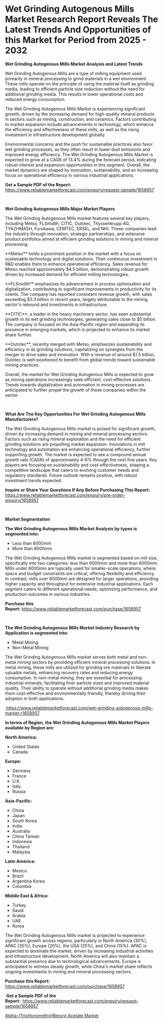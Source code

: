 <p><h1>Wet Grinding Autogenous Mills Market Research Report Reveals The Latest Trends And Opportunities of this Market for Period from 2025 - 2032</h1></p><p><strong>Wet Grinding Autogenous Mills Market Analysis and Latest Trends</strong></p>
<p><p>Wet Grinding Autogenous Mills are a type of milling equipment used primarily in mineral processing to grind materials in a wet environment. These mills operate on the principle of using the material itself as grinding media, leading to efficient particle size reduction without the need for additional grinding media. This results in lower operational costs and reduced energy consumption.</p><p>The Wet Grinding Autogenous Mills Market is experiencing significant growth, driven by the increasing demand for high-quality mineral products in sectors such as mining, construction, and ceramics. Factors contributing to market expansion include advancements in technology, which enhance the efficiency and effectiveness of these mills, as well as the rising investment in infrastructure development globally. </p><p>Environmental concerns and the push for sustainable practices also favor wet grinding processes, as they often result in lower dust emissions and improved energy efficiency. The Wet Grinding Autogenous Mills Market is expected to grow at a CAGR of 13.4% during the forecast period, indicating robust interest and expansion opportunities in this segment. Overall, the market dynamics are shaped by innovation, sustainability, and an increasing focus on operational efficiency in various industrial applications.</p></p>
<p><strong>Get a Sample PDF of the Report:&nbsp;</strong> <a href="https://www.reliablemarketforecast.com/enquiry/request-sample/1658957?utm_campaign=3123&utm_medium=2&utm_source=Github&utm_content=ia&utm_term=23032025&utm_id=wet-grinding-autogenous-mills">https://www.reliablemarketforecast.com/enquiry/request-sample/1658957</a></p>
<p>&nbsp;</p>
<p><strong>Wet Grinding Autogenous Mills Major Market Players</strong></p>
<p><p>The Wet Grinding Autogenous Mills market features several key players, including Metso, FLSmidth, CITIC, Outotec, Thyssenkrupp AG, TYAZHMASH, Furukawa, CEMTEC, ERSEL, and NHI. These companies lead the industry through innovation, strategic partnerships, and extensive product portfolios aimed at efficient grinding solutions in mining and mineral processing.</p><p>**Metso** holds a prominent position in the market with a focus on sustainable technology and digital solutions. Their continuous investment in R&D enables them to enhance operational efficiency. Sales revenue for Metso reached approximately $4.5 billion, demonstrating robust growth driven by increased demand for efficient milling technologies.</p><p>**FLSmidth** emphasizes its advancement in process optimization and digitalization, contributing to significant improvements in productivity for its clients. The company has reported consistent revenue growth, with sales exceeding $3.3 billion in recent years, largely attributable to the mining sector's rebound and investments in infrastructure.</p><p>**CITIC**, a leader in the heavy machinery sector, has seen substantial growth in its wet grinding technologies, generating sales close to $5 billion. The company is focused on the Asia-Pacific region and expanding its presence in emerging markets, which is projected to enhance its market share further.</p><p>**Outotec**, recently merged with Metso, emphasizes sustainability and efficiency in its grinding solutions, capitalizing on synergies from the merger to drive sales and innovation. With a revenue of around $1.5 billion, Outotec is well-positioned to benefit from global trends toward sustainable mining practices.</p><p>Overall, the market for Wet Grinding Autogenous Mills is expected to grow as mining operations increasingly seek efficient, cost-effective solutions. Trends towards digitalization and automation in mining processes are anticipated to further propel the growth of these companies within the sector.</p></p>
<p>&nbsp;</p>
<p><strong>What Are The Key Opportunities For Wet Grinding Autogenous Mills Manufacturers?</strong></p>
<p><p>The Wet Grinding Autogenous Mills market is poised for significant growth, driven by increasing demand in mining and mineral processing sectors. Factors such as rising mineral exploration and the need for efficient grinding solutions are propelling market expansion. Innovations in mill technology and automation are enhancing operational efficiency, further supporting growth. The market is expected to see a compound annual growth rate (CAGR) of approximately 4-6% through the next five years. Key players are focusing on sustainability and cost-effectiveness, shaping a competitive landscape that caters to evolving customer needs and regulatory standards. Future outlook remains positive, with robust investment trends expected.</p></p>
<p><strong>Inquire or Share Your Questions If Any Before Purchasing This Report:</strong> <a href="https://www.reliablemarketforecast.com/enquiry/pre-order-enquiry/1658957?utm_campaign=3123&utm_medium=2&utm_source=Github&utm_content=ia&utm_term=23032025&utm_id=wet-grinding-autogenous-mills">https://www.reliablemarketforecast.com/enquiry/pre-order-enquiry/1658957</a></p>
<p>&nbsp;</p>
<p><strong>Market Segmentation</strong></p>
<p><strong>The Wet Grinding Autogenous Mills Market Analysis by types is segmented into:</strong></p>
<p><ul><li>Less than 6000mm</li><li>More than 6000mm</li></ul></p>
<p><p>The Wet Grinding Autogenous Mills market is segmented based on mill size, specifically into two categories: less than 6000mm and more than 6000mm. Mills under 6000mm are typically used for smaller-scale operations, where space and budget constraints are critical, offering flexibility and efficiency. In contrast, mills over 6000mm are designed for larger operations, providing higher capacity and throughput for extensive industrial applications. Each segment caters to different operational needs, optimizing performance, and production outcomes in various industries.</p></p>
<p><strong>Purchase this Report:&nbsp;</strong><a href="https://www.reliablemarketforecast.com/purchase/1658957?utm_campaign=3123&utm_medium=2&utm_source=Github&utm_content=ia&utm_term=23032025&utm_id=wet-grinding-autogenous-mills">https://www.reliablemarketforecast.com/purchase/1658957</a></p>
<p>&nbsp;</p>
<p><strong>The Wet Grinding Autogenous Mills Market Industry Research by Application is segmented into:</strong></p>
<p><ul><li>Metal Mining</li><li>Non-Metal Mining</li></ul></p>
<p><p>The Wet Grinding Autogenous Mills market serves both metal and non-metal mining sectors by providing efficient mineral processing solutions. In metal mining, these mills are utilized for grinding ore materials to liberate valuable metals, enhancing recovery rates and reducing energy consumption. In non-metal mining, they are essential for processing industrial minerals, facilitating finer particle sizes and improved material quality. Their ability to operate without additional grinding media makes them cost-effective and environmentally friendly, thereby driving their adoption in both applications.</p></p>
<p><a href="https://www.reliablemarketforecast.com/wet-grinding-autogenous-mills-market-r1658957?utm_campaign=3123&utm_medium=2&utm_source=Github&utm_content=ia&utm_term=23032025&utm_id=wet-grinding-autogenous-mills">&nbsp;https://www.reliablemarketforecast.com/wet-grinding-autogenous-mills-market-r1658957</a></p>
<p><strong>In terms of Region, the Wet Grinding Autogenous Mills Market Players available by Region are:</strong></p>
<p>
    <p> <strong> North America: </strong>
        <ul>
            <li>United States</li>
            <li>Canada</li>
        </ul>
        </p> 
    <p> <strong> Europe: </strong>
        <ul>
            <li>Germany</li>
            <li>France</li>
            <li>U.K.</li>
            <li>Italy</li>
            <li>Russia</li>
        </ul>
        </p> 
    <p> <strong> Asia-Pacific: </strong>
        <ul>
            <li>China</li>
            <li>Japan</li>
            <li>South Korea</li>
            <li>India</li>
            <li>Australia</li>
            <li>China Taiwan</li>
            <li>Indonesia</li>
            <li>Thailand</li>
            <li>Malaysia</li>
        </ul>
        </p> 
    <p> <strong> Latin America: </strong>
        <ul>
            <li>Mexico</li>
            <li>Brazil</li>
            <li>Argentina Korea</li>
            <li>Colombia</li>
        </ul>
        </p> 
    <p> <strong> Middle East & Africa: </strong>
        <ul>
            <li>Turkey</li>
            <li>Saudi</li>
            <li>Arabia</li>
            <li>UAE</li>
            <li>Korea</li>
        </ul>
    </p>
    </p>
<p><p>The Wet Grinding Autogenous Mills market is projected to experience significant growth across regions, particularly in North America (30%), APAC (35%), Europe (20%), the USA (25%), and China (15%). APAC is expected to dominate the market, driven by increasing industrial activities and infrastructure development. North America will also maintain a substantial presence due to technological advancements. Europe is anticipated to witness steady growth, while China's market share reflects ongoing investments in mining and mineral processing sectors.</p></p>
<p><strong>Purchase this Report: </strong><a href="https://www.reliablemarketforecast.com/purchase/1658957?utm_campaign=3123&utm_medium=2&utm_source=Github&utm_content=ia&utm_term=23032025&utm_id=wet-grinding-autogenous-mills">https://www.reliablemarketforecast.com/purchase/1658957</a></p>
<p>&nbsp;<strong>Get a Sample PDF of the Report:&nbsp;&nbsp;</strong><a href="https://www.reliablemarketforecast.com/enquiry/request-sample/1658957?utm_campaign=3123&utm_medium=2&utm_source=Github&utm_content=ia&utm_term=23032025&utm_id=wet-grinding-autogenous-mills">https://www.reliablemarketforecast.com/enquiry/request-sample/1658957</a></p>
<p><strong></strong></p>
<p><p><a href="https://github.com/spoorsusama/Market-Research-Report-List-1/blob/main/alpha-trichloromethylbenzyl-acetate-market.md?utm_campaign=3123&utm_medium=2&utm_source=Github&utm_content=ia&utm_term=23032025&utm_id=wet-grinding-autogenous-mills">Alpha-(Trichloromethyl)Benzyl Acetate Market</a></p></p>
